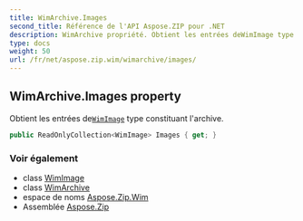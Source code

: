 ```yaml
---
title: WimArchive.Images
second_title: Référence de l'API Aspose.ZIP pour .NET
description: WimArchive propriété. Obtient les entrées deWimImage type constituant larchive.
type: docs
weight: 50
url: /fr/net/aspose.zip.wim/wimarchive/images/
---
```

## WimArchive.Images property

Obtient les entrées de[`WimImage`](../../wimimage/) type constituant l'archive.

```csharp
public ReadOnlyCollection<WimImage> Images { get; }
```

### Voir également

* class [WimImage](../../wimimage/)
* class [WimArchive](../)
* espace de noms [Aspose.Zip.Wim](../../wimarchive/)
* Assemblée [Aspose.Zip](../../../)


